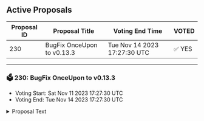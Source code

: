 ## Active Proposals

| Proposal ID | Proposal Title | Voting End Time | VOTED |
|-------------|----------------|-----------------|-------|
| 230 | BugFix OnceUpon to v0.13.3 | Tue Nov 14 2023 17:27:30 UTC | ✅ YES |

---

### 🗳 230: BugFix OnceUpon to v0.13.3
- Voting Start: Sat Nov 11 2023 17:27:30 UTC
- Voting End: Tue Nov 14 2023 17:27:30 UTC

<details>
<summary>Proposal Text</summary>
 
OnceUpon - Communal Story Telling With NFTs
BugFix in existing SmartContract

Current version: https://onceupon.community/
Future version: https://onceupon-delta.vercel.app/

Git: https://github.com/faboweb/onceupon/releases/tag/0.13.3

Changes:

- fix critical issue with vote validation and resiliance

My appologies for this repeated fix
</details>
